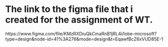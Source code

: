 <h1>The link to the figma file that i created for the assignment of WT.</h1>
<p>https://www.figma.com/file/KMzRXDiuQkCmaRnB1jRL4i/lobe-microsoft?type=design&node-id=41%3A276&mode=design&t=EqawfBcZ6xVUD85E-1</p>
